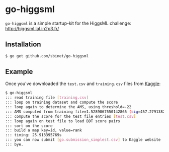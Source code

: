 go-higgsml
==========

`go-higgsml` is a simple startup-kit for the HiggsML challenge:
  http://higgsml.lal.in2p3.fr/


## Installation

```sh
$ go get github.com/sbinet/go-higgsml
```

## Example

Once you've downloaded the `test.csv` and `training.csv` files from
[Kaggle](https://www.kaggle.com/c/connectomics/data):

```sh
$ go-higgsml
::: read training file [training.csv]
::: loop on training dataset and compute the score
::: loop again to determine the AMS, using threshold=-22
::: AMS computed from training file=1.5289067550142865 (sig=457.2791382866634, bkg=89291.91212537605)
::: compute the score for the test file entries [test.csv]
::: loop again on test file to load BDT score pairs
::: sort on the score
::: build a map key=id, value=rank
::: timing: 25.913395769s
::: you can now submit [go.submission_simplest.csv] to Kaggle website
::: bye.
```
